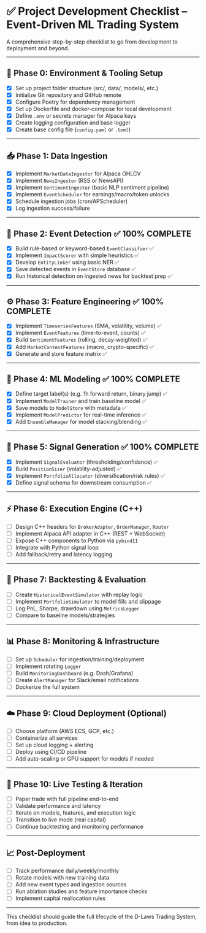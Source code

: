 # ✅ Project Development Checklist – Event-Driven ML Trading System

A comprehensive step-by-step checklist to go from development to deployment and beyond.

---

## 🧰 Phase 0: Environment & Tooling Setup

- [x] Set up project folder structure (src/, data/, models/, etc.)
- [x] Initialize Git repository and GitHub remote
- [x] Configure Poetry for dependency management
- [x] Set up Dockerfile and docker-compose for local development
- [x] Define `.env` or secrets manager for Alpaca keys
- [x] Create logging configuration and base logger
- [x] Create base config file (`config.yaml` or `.toml`)

---

## 📥 Phase 1: Data Ingestion

- [x] Implement `MarketDataIngestor` for Alpaca OHLCV
- [x] Implement `NewsIngestor` (RSS or NewsAPI)
- [x] Implement `SentimentIngestor` (basic NLP sentiment pipeline)
- [x] Implement `EventScheduler` for earnings/macro/token unlocks
- [x] Schedule ingestion jobs (cron/APScheduler)
- [x] Log ingestion success/failure

---

## 🧠 Phase 2: Event Detection ✅ **100% COMPLETE**

- [x] Build rule-based or keyword-based `EventClassifier` ✅
- [x] Implement `ImpactScorer` with simple heuristics ✅
- [x] Develop `EntityLinker` using basic NER ✅
- [x] Save detected events in `EventStore` database ✅
- [x] Run historical detection on ingested news for backtest prep ✅

---

## ⚙️ Phase 3: Feature Engineering ✅ **100% COMPLETE**

- [x] Implement `TimeseriesFeatures` (SMA, volatility, volume) ✅
- [x] Implement `EventFeatures` (time-to-event, counts) ✅
- [x] Build `SentimentFeatures` (rolling, decay-weighted) ✅
- [x] Add `MarketContextFeatures` (macro, crypto-specific) ✅
- [x] Generate and store feature matrix ✅

---

## 🤖 Phase 4: ML Modeling ✅ **100% COMPLETE**

- [x] Define target label(s) (e.g. 1h forward return, binary jump) ✅
- [x] Implement `ModelTrainer` and train baseline model ✅
- [x] Save models to `ModelStore` with metadata ✅
- [x] Implement `ModelPredictor` for real-time inference ✅
- [x] Add `EnsembleManager` for model stacking/blending ✅

---

## 🎯 Phase 5: Signal Generation ✅ **100% COMPLETE**

- [x] Implement `SignalEvaluator` (thresholding/confidence) ✅
- [x] Build `PositionSizer` (volatility-adjusted) ✅
- [x] Implement `PortfolioAllocator` (diversification/risk rules) ✅
- [x] Define signal schema for downstream consumption ✅

---

## ⚡ Phase 6: Execution Engine (C++)

- [ ] Design C++ headers for `BrokerAdapter`, `OrderManager`, `Router`
- [ ] Implement Alpaca API adapter in C++ (REST + WebSocket)
- [ ] Expose C++ components to Python via `pybind11`
- [ ] Integrate with Python signal loop
- [ ] Add fallback/retry and latency logging

---

## 🔁 Phase 7: Backtesting & Evaluation

- [ ] Create `HistoricalEventSimulator` with replay logic
- [ ] Implement `PortfolioSimulator` to model fills and slippage
- [ ] Log PnL, Sharpe, drawdown using `MetricsLogger`
- [ ] Compare to baseline models/strategies

---

## 📊 Phase 8: Monitoring & Infrastructure

- [ ] Set up `Scheduler` for ingestion/training/deployment
- [ ] Implement rotating `Logger`
- [ ] Build `MonitoringDashboard` (e.g. Dash/Grafana)
- [ ] Create `AlertManager` for Slack/email notifications
- [ ] Dockerize the full system

---

## ☁️ Phase 9: Cloud Deployment (Optional)

- [ ] Choose platform (AWS ECS, GCP, etc.)
- [ ] Containerize all services
- [ ] Set up cloud logging + alerting
- [ ] Deploy using CI/CD pipeline
- [ ] Add auto-scaling or GPU support for models if needed

---

## 🧪 Phase 10: Live Testing & Iteration

- [ ] Paper trade with full pipeline end-to-end
- [ ] Validate performance and latency
- [ ] Iterate on models, features, and execution logic
- [ ] Transition to live mode (real capital)
- [ ] Continue backtesting and monitoring performance

---

## 📈 Post-Deployment

- [ ] Track performance daily/weekly/monthly
- [ ] Rotate models with new training data
- [ ] Add new event types and ingestion sources
- [ ] Run ablation studies and feature importance checks
- [ ] Implement capital reallocation rules

---

This checklist should guide the full lifecycle of the D-Laws Trading System, from idea to production.
